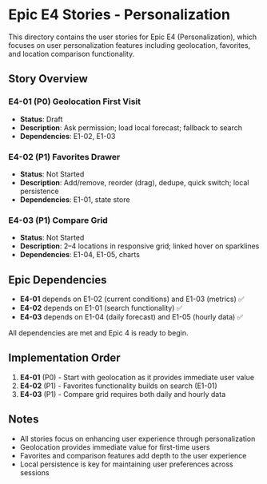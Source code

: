 # Epic E4 Stories - Personalization

This directory contains the user stories for Epic E4 (Personalization), which focuses on user personalization features including geolocation, favorites, and location comparison functionality.

## Story Overview

### E4-01 (P0) Geolocation First Visit
- **Status**: Draft
- **Description**: Ask permission; load local forecast; fallback to search
- **Dependencies**: E1-02, E1-03

### E4-02 (P1) Favorites Drawer
- **Status**: Not Started
- **Description**: Add/remove, reorder (drag), dedupe, quick switch; local persistence
- **Dependencies**: E1-01, state store

### E4-03 (P1) Compare Grid
- **Status**: Not Started
- **Description**: 2–4 locations in responsive grid; linked hover on sparklines
- **Dependencies**: E1-04, E1-05, charts

## Epic Dependencies

- **E4-01** depends on E1-02 (current conditions) and E1-03 (metrics) ✅
- **E4-02** depends on E1-01 (search functionality) ✅
- **E4-03** depends on E1-04 (daily forecast) and E1-05 (hourly data) ✅

All dependencies are met and Epic 4 is ready to begin.

## Implementation Order

1. **E4-01** (P0) - Start with geolocation as it provides immediate user value
2. **E4-02** (P1) - Favorites functionality builds on search (E1-01)
3. **E4-03** (P1) - Compare grid requires both daily and hourly data

## Notes

- All stories focus on enhancing user experience through personalization
- Geolocation provides immediate value for first-time users
- Favorites and comparison features add depth to the user experience
- Local persistence is key for maintaining user preferences across sessions
